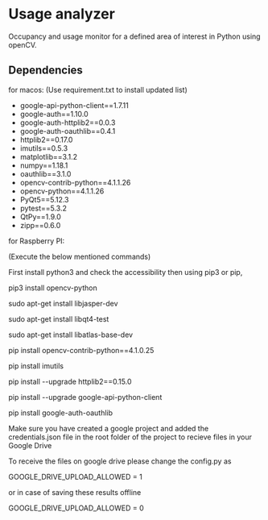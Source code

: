 # Usage analyzer
Occupancy and usage monitor for a defined area of interest in Python using openCV. 

## Dependencies

for macos:
(Use requirement.txt to install updated list)

- google-api-python-client==1.7.11
- google-auth==1.10.0
- google-auth-httplib2==0.0.3
- google-auth-oauthlib==0.4.1
- httplib2==0.17.0
- imutils==0.5.3
- matplotlib==3.1.2
- numpy==1.18.1
- oauthlib==3.1.0
- opencv-contrib-python==4.1.1.26
- opencv-python==4.1.1.26
- PyQt5==5.12.3
- pytest==5.3.2
- QtPy==1.9.0
- zipp==0.6.0

for Raspberry PI:

(Execute the below mentioned commands)

First install python3 and check the accessibility then using pip3 or pip,

pip3 install opencv-python

sudo apt-get install libjasper-dev

sudo apt-get install libqt4-test

sudo apt-get install libatlas-base-dev

pip install opencv-contrib-python==4.1.0.25

pip install imutils

pip install --upgrade httplib2==0.15.0

pip install --upgrade google-api-python-client

pip install google-auth-oauthlib


Make sure you have created a google project and added the credentials.json file in the root folder of the project to recieve files in your Google Drive 

To receive the files on google drive please change the config.py as

GOOGLE_DRIVE_UPLOAD_ALLOWED = 1

or in case of saving these results offline 

GOOGLE_DRIVE_UPLOAD_ALLOWED = 0